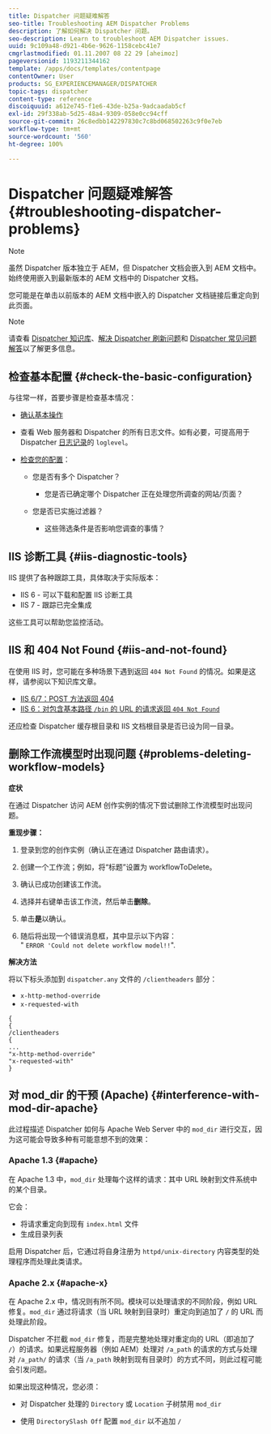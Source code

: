 ```yaml
---
title: Dispatcher 问题疑难解答
seo-title: Troubleshooting AEM Dispatcher Problems
description: 了解如何解决 Dispatcher 问题。
seo-description: Learn to troubleshoot AEM Dispatcher issues.
uuid: 9c109a48-d921-4b6e-9626-1158cebc41e7
cmgrlastmodified: 01.11.2007 08 22 29 [aheimoz]
pageversionid: 1193211344162
template: /apps/docs/templates/contentpage
contentOwner: User
products: SG_EXPERIENCEMANAGER/DISPATCHER
topic-tags: dispatcher
content-type: reference
discoiquuid: a612e745-f1e6-43de-b25a-9adcaadab5cf
exl-id: 29f338ab-5d25-48a4-9309-058e0cc94cff
source-git-commit: 26c8edbb142297830c7c8bd068502263c9f0e7eb
workflow-type: tm+mt
source-wordcount: '560'
ht-degree: 100%

---
```


# Dispatcher 问题疑难解答 {#troubleshooting-dispatcher-problems}

>[!NOTE]
>
>虽然 Dispatcher 版本独立于 AEM，但 Dispatcher 文档会嵌入到 AEM 文档中。始终使用嵌入到最新版本的 AEM 文档中的 Dispatcher 文档。
>
>您可能是在单击以前版本的 AEM 文档中嵌入的 Dispatcher 文档链接后重定向到此页面。

>[!NOTE]
>
>请查看 [Dispatcher 知识库](https://helpx.adobe.com/cn/experience-manager/kb/index/dispatcher.html)、[解决 Dispatcher 刷新问题](https://experienceleague.adobe.com/search.html?lang=zh-Hans#q=troubleshooting%20dispatcher%20flushing%20issues&amp;sort=relevancy&amp;f:el_product=[Experience%20Manager])和 [Dispatcher 常见问题解答](dispatcher-faq.md)以了解更多信息。

## 检查基本配置 {#check-the-basic-configuration}

与往常一样，首要步骤是检查基本情况：

* [确认基本操作](/help/using/dispatcher-configuration.md#confirming-basic-operation)
* 查看 Web 服务器和 Dispatcher 的所有日志文件。如有必要，可提高用于 Dispatcher [日志记录](/help/using/dispatcher-configuration.md#logging)的 `loglevel`。

* [检查您的配置](/help/using/dispatcher-configuration.md)：

   * 您是否有多个 Dispatcher？

      * 您是否已确定哪个 Dispatcher 正在处理您所调查的网站/页面？
   * 您是否已实施过滤器？

      * 这些筛选条件是否影响您调查的事情？


## IIS 诊断工具 {#iis-diagnostic-tools}

IIS 提供了各种跟踪工具，具体取决于实际版本：

* IIS 6 - 可以下载和配置 IIS 诊断工具
* IIS 7 - 跟踪已完全集成

这些工具可以帮助您监控活动。

## IIS 和 404 Not Found {#iis-and-not-found}

在使用 IIS 时，您可能在多种场景下遇到返回 `404 Not Found` 的情况。如果是这样，请参阅以下知识库文章。

* [IIS 6/7：POST 方法返回 404](https://helpx.adobe.com/cn/experience-manager/kb/IIS6IsapiFilters.html)
* [IIS 6：对包含基本路径 `/bin` 的 URL 的请求返回 `404 Not Found`](https://helpx.adobe.com/cn/experience-manager/kb/RequestsToBinDirectoryFailInIIS6.html)

还应检查 Dispatcher 缓存根目录和 IIS 文档根目录是否已设为同一目录。

## 删除工作流模型时出现问题 {#problems-deleting-workflow-models}

**症状**

在通过 Dispatcher 访问 AEM 创作实例的情况下尝试删除工作流模型时出现问题。

**重现步骤：**

1. 登录到您的创作实例（确认正在通过 Dispatcher 路由请求）。
1. 创建一个工作流；例如，将“标题”设置为 workflowToDelete。
1. 确认已成功创建该工作流。
1. 选择并右键单击该工作流，然后单击&#x200B;**删除**。

1. 单击&#x200B;**是**&#x200B;以确认。
1. 随后将出现一个错误消息框，其中显示以下内容：\
   &quot; `ERROR 'Could not delete workflow model!!`&quot;.

**解决方法**

将以下标头添加到 `dispatcher.any` 文件的 `/clientheaders` 部分：

* `x-http-method-override`
* `x-requested-with`

```
{  
{  
/clientheaders  
{  
...  
"x-http-method-override"  
"x-requested-with"  
}
```

## 对 mod_dir 的干预 (Apache) {#interference-with-mod-dir-apache}

此过程描述 Dispatcher 如何与 Apache Web Server 中的 `mod_dir` 进行交互，因为这可能会导致多种有可能意想不到的效果：

### Apache 1.3 {#apache}

在 Apache 1.3 中，`mod_dir` 处理每个这样的请求：其中 URL 映射到文件系统中的某个目录。

它会：

* 将请求重定向到现有 `index.html` 文件
* 生成目录列表

启用 Dispatcher 后，它通过将自身注册为 `httpd/unix-directory` 内容类型的处理程序而处理此类请求。

### Apache 2.x {#apache-x}

在 Apache 2.x 中，情况则有所不同。模块可以处理请求的不同阶段，例如 URL 修复。`mod_dir` 通过将请求（当 URL 映射到目录时）重定向到追加了 `/` 的 URL 而处理此阶段。

Dispatcher 不拦截 `mod_dir` 修复，而是完整地处理对重定向的 URL（即追加了 `/`）的请求。如果远程服务器（例如 AEM）处理对 `/a_path` 的请求的方式与处理对 `/a_path/` 的请求（当 `/a_path` 映射到现有目录时）的方式不同，则此过程可能会引发问题。

如果出现这种情况，您必须：

* 对 Dispatcher 处理的 `Directory` 或 `Location` 子树禁用 `mod_dir`

* 使用 `DirectorySlash Off` 配置 `mod_dir` 以不追加 `/`
